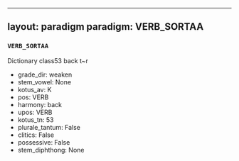 
---
layout: paradigm
paradigm: VERB_SORTAA
---
### ` VERB_SORTAA `

Dictionary class53 back t~r
* grade_dir: weaken
* stem_vowel: None
* kotus_av: K
* pos: VERB
* harmony: back
* upos: VERB
* kotus_tn: 53
* plurale_tantum: False
* clitics: False
* possessive: False
* stem_diphthong: None
